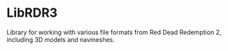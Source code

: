 # LibRDR3
Library for working with various file formats from Red Dead Redemption 2, including 3D models and navmeshes.
